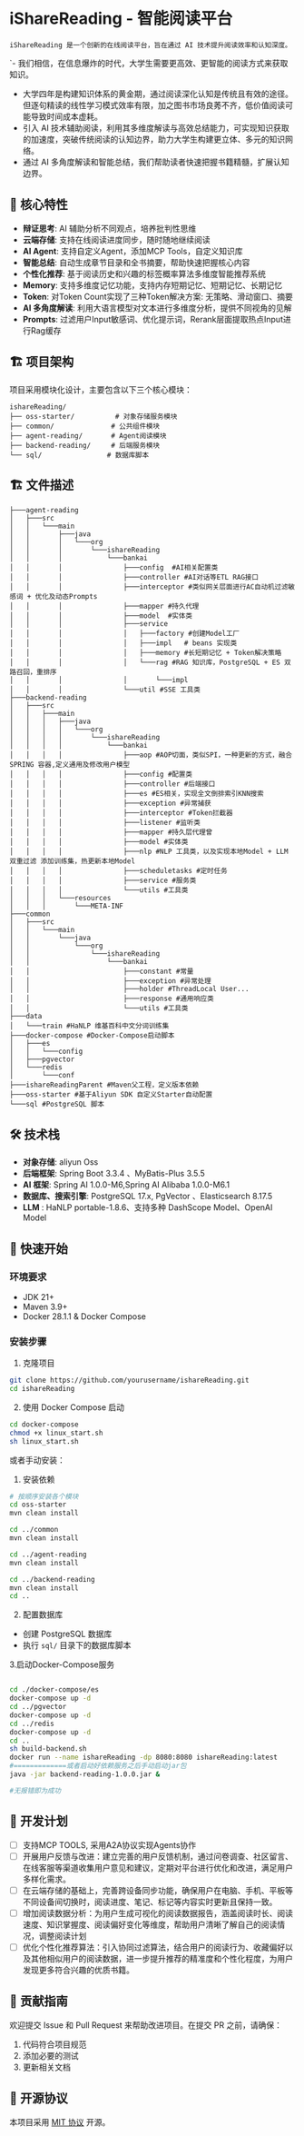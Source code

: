 # iShareReading - 智能阅读平台
    iShareReading 是一个创新的在线阅读平台，旨在通过 AI 技术提升阅读效率和认知深度。


`- 我们相信，在信息爆炸的时代，大学生需要更高效、更智能的阅读方式来获取知识。
- 大学四年是构建知识体系的黄金期，通过阅读深化认知是传统且有效的途径。 但逐句精读的线性学习模式效率有限，加之图书市场良莠不齐，低价值阅读可能导致时间成本虚耗。
- 引入 AI 技术辅助阅读，利用其多维度解读与高效总结能力，可实现知识获取的加速度，突破传统阅读的认知边界，助力大学生构建更立体、多元的知识网络。
- 通过 AI 多角度解读和智能总结，我们帮助读者快速把握书籍精髓，扩展认知边界。

## 🌟 核心特性

- **辩证思考**: AI 辅助分析不同观点，培养批判性思维
- **云端存储**: 支持在线阅读进度同步，随时随地继续阅读
- **AI Agent**: 支持自定义Agent，添加MCP Tools，自定义知识库
- **智能总结**: 自动生成章节目录和全书摘要，帮助快速把握核心内容
- **个性化推荐**: 基于阅读历史和兴趣的标签概率算法多维度智能推荐系统
- **Memory**: 支持多维度记忆功能，支持内存短期记忆、短期记忆、长期记忆
- **Token**: 对Token Count实现了三种Token解决方案: 无策略、滑动窗口、摘要
- **AI 多角度解读**: 利用大语言模型对文本进行多维度分析，提供不同视角的见解
- **Prompts**: 过滤用户Input敏感词、优化提示词，Rerank层面提取热点Input进行Rag缓存



## 🏗️ 项目架构

项目采用模块化设计，主要包含以下三个核心模块：

```
ishareReading/
├── oss-starter/          # 对象存储服务模块
├── common/              # 公共组件模块
├── agent-reading/       # Agent阅读模块
├── backend-reading/     # 后端服务模块
└── sql/                # 数据库脚本
```

## 🏗️ 文件描述

```
├───agent-reading
│   ├───src
│   │   └───main
│   │       ├───java
│   │       │   └───org
│   │       │       └───ishareReading
│   │       │           └───bankai
│   │       │               ├───config  #AI相关配置类
│   │       │               ├───controller #AI对话等ETL RAG接口
│   │       │               ├───interceptor #类似网关层面进行AC自动机过滤敏感词 + 优化及动态Prompts
│   │       │               ├───mapper #持久代理
│   │       │               ├───model  #实体类
│   │       │               ├───service
│   │       │               │   ├───factory #创建Model工厂
│   │       │               │   ├───impl   # beans 实现类
│   │       │               │   ├───memory #长短期记忆 + Token解决策略
│   │       │               │   └───rag #RAG 知识库，PostgreSQL + ES 双路召回，重排序
│   │       │               │       └───impl
│   │       │               └───util #SSE 工具类
├───backend-reading
│   ├───src
│   │   ├───main
│   │   │   ├───java
│   │   │   │   └───org
│   │   │   │       └───ishareReading
│   │   │   │           └───bankai
│   │   │   │               ├───aop #AOP切面，类似SPI，一种更新的方式，融合SPRING 容器,定义通用及修改用户模型
│   │   │   │               ├───config #配置类
│   │   │   │               ├───controller #后端接口
│   │   │   │               ├───es #ES相关，实现全文倒排索引KNN搜索
│   │   │   │               ├───exception #异常捕获 
│   │   │   │               ├───interceptor #Token拦截器
│   │   │   │               ├───listener #监听类
│   │   │   │               ├───mapper #持久层代理曾
│   │   │   │               ├───model #实体类
│   │   │   │               ├───nlp #NLP 工具类，以及实现本地Model + LLM 双重过滤 添加训练集，热更新本地Model
│   │   │   │               ├───scheduletasks #定时任务
│   │   │   │               ├───service #服务类
│   │   │   │               └───utils #工具类
│   │   │   └───resources
│   │   │       └───META-INF
├───common
│   ├───src
│   │   └───main
│   │       └───java
│   │           └───org
│   │               └───ishareReading
│   │                   └───bankai
│   │                       ├───constant #常量
│   │                       ├───exception #异常处理
│   │                       ├───holder #ThreadLocal User...
│   │                       ├───response #通用响应类
│   │                       └───utils #工具类
├───data
│   └───train #HaNLP 维基百科中文分词训练集
├───docker-compose #Docker-Compose启动脚本
│   ├───es
│   │   └───config
│   ├───pgvector
│   └───redis
│       └───conf
├───ishareReadingParent #Maven父工程，定义版本依赖
├───oss-starter #基于Aliyun SDK 自定义Starter自动配置
└───sql #PostgreSQL 脚本
```


## 🛠️ 技术栈

- **对象存储**: aliyun Oss
- **后端框架**: Spring Boot 3.3.4 、MyBatis-Plus 3.5.5
- **AI 框架**: Spring AI 1.0.0-M6,Spring AI Alibaba 1.0.0-M6.1
- **数据库、搜索引擎**: PostgreSQL 17.x, PgVector 、Elasticsearch 8.17.5
- **LLM** : HaNLP portable-1.8.6、支持多种 DashScope Model、OpenAI Model

## 🚀 快速开始

### 环境要求

- JDK 21+
- Maven 3.9+
- Docker  28.1.1  & Docker Compose 

### 安装步骤

1. 克隆项目
```bash
git clone https://github.com/yourusername/ishareReading.git
cd ishareReading
```

2. 使用 Docker Compose 启动 
```bash
cd docker-compose
chmod +x linux_start.sh
sh linux_start.sh
```

或者手动安装：

1. 安装依赖
```bash
# 按顺序安装各个模块
cd oss-starter
mvn clean install

cd ../common
mvn clean install

cd ../agent-reading
mvn clean install

cd ../backend-reading
mvn clean install
cd ..
```

2. 配置数据库
- 创建 PostgreSQL 数据库
- 执行 `sql/` 目录下的数据库脚本

3.启动Docker-Compose服务
```bash

cd ./docker-compose/es
docker-compose up -d
cd ../pgvector
docker-compose up -d
cd ../redis
docker-compose up -d
cd ..
sh build-backend.sh
docker run --name ishareReading -dp 8080:8080 ishareReading:latest
#=============或者启动好依赖服务之后手动启动jar包
java -jar backend-reading-1.0.0.jar & 

#无报错即为成功 

```


## 📝 开发计划
- [ ] 支持MCP TOOLS, 采用A2A协议实现Agents协作
- [ ] 开展用户反馈与改进：建立完善的用户反馈机制，通过问卷调查、社区留言、在线客服等渠道收集用户意见和建议，定期对平台进行优化和改进，满足用户多样化需求。
- [ ] 在云端存储的基础上，完善跨设备同步功能，确保用户在电脑、手机、平板等不同设备间切换时，阅读进度、笔记、标记等内容实时更新且保持一致。
- [ ] 增加阅读数据分析：为用户生成可视化的阅读数据报告，涵盖阅读时长、阅读速度、知识掌握度、阅读偏好变化等维度，帮助用户清晰了解自己的阅读情况，调整阅读计划  
- [ ] 优化个性化推荐算法：引入协同过滤算法，结合用户的阅读行为、收藏偏好以及其他相似用户的阅读数据，进一步提升推荐的精准度和个性化程度，为用户发现更多符合兴趣的优质书籍。​

## 🤝 贡献指南

欢迎提交 Issue 和 Pull Request 来帮助改进项目。在提交 PR 之前，请确保：

1. 代码符合项目规范
2. 添加必要的测试
3. 更新相关文档

## 📄 开源协议

本项目采用 [MIT 协议](LICENSE) 开源。